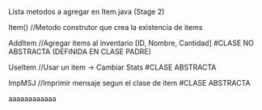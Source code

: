 Lista metodos a agregar en Item.java (Stage 2)

Item() //Metodo construtor que crea la existencia de items

AddItem //Agregar items al inventario [ID, Nombre, Cantidad] #CLASE NO ABSTRACTA (DEFINIDA EN CLASE PADRE)

UseItem //Usar un item -> Cambiar Stats #CLASE ABSTRACTA

ImpMSJ //Imprimir mensaje segun el clase de item #CLASE ABSTRACTA

aaaaaaaaaaaa